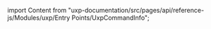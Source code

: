 
import Content from "uxp-documentation/src/pages/api/reference-js/Modules/uxp/Entry Points/UxpCommandInfo";

<Content query="product=photoshop"/>
